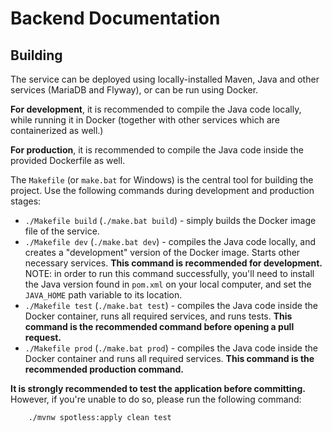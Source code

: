 # Backend Documentation

## Building

The service can be deployed using locally-installed Maven, Java and other services (MariaDB and Flyway), or can be run using Docker.

**For development**, it is recommended to compile the Java code locally, while running it in Docker (together with other services which are containerized as well.)

**For production**, it is recommended to compile the Java code inside the provided Dockerfile as well.

The `Makefile` (or `make.bat` for Windows) is the central tool for building the project. Use the following commands during development and production stages:

- `./Makefile build` (`./make.bat build`) - simply builds the Docker image file of the service.
- `./Makefile dev` (`./make.bat dev`) - compiles the Java code locally, and creates a "development" version of the Docker image. Starts other necessary services. **This command is recommended for development.** NOTE: in order to run this command successfully, you'll need to install the Java version found in `pom.xml` on your local computer, and set the `JAVA_HOME` path variable to its location. 
- `./Makefile test` (`./make.bat test`) - compiles the Java code inside the Docker container, runs all required services, and runs tests. **This command is the recommended command before opening a pull request.**
- `./Makefile prod` (`./make.bat prod`) - compiles the Java code inside the Docker container and runs all required services. **This command is the recommended production command.**

**It is strongly recommended to test the application before committing.** However, if you're unable to do so, please run the following command:

```shell
    ./mvnw spotless:apply clean test
```